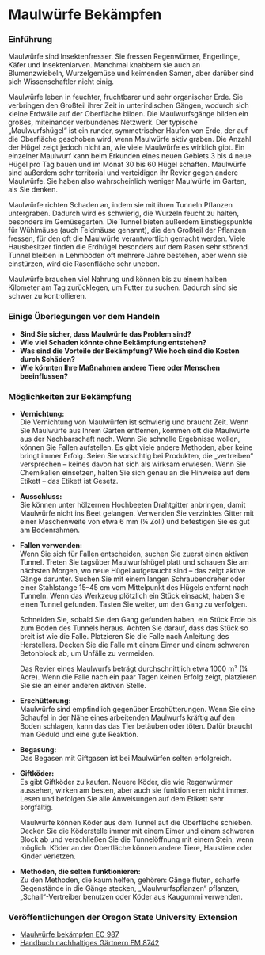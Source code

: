 # Maulwürfe Bekämpfen

### Einführung

Maulwürfe sind Insektenfresser. Sie fressen Regenwürmer, Engerlinge, Käfer und Insektenlarven. Manchmal knabbern sie auch an Blumenzwiebeln, Wurzelgemüse und keimenden Samen, aber darüber sind sich Wissenschaftler nicht einig.

Maulwürfe leben in feuchter, fruchtbarer und sehr organischer Erde. Sie verbringen den Großteil ihrer Zeit in unterirdischen Gängen, wodurch sich kleine Erdwälle auf der Oberfläche bilden. Die Maulwurfsgänge bilden ein großes, miteinander verbundenes Netzwerk. Der typische „Maulwurfshügel“ ist ein runder, symmetrischer Haufen von Erde, der auf die Oberfläche geschoben wird, wenn Maulwürfe aktiv graben. Die Anzahl der Hügel zeigt jedoch nicht an, wie viele Maulwürfe es wirklich gibt. Ein einzelner Maulwurf kann beim Erkunden eines neuen Gebiets 3 bis 4 neue Hügel pro Tag bauen und im Monat 30 bis 60 Hügel schaffen. Maulwürfe sind außerdem sehr territorial und verteidigen ihr Revier gegen andere Maulwürfe. Sie haben also wahrscheinlich weniger Maulwürfe im Garten, als Sie denken.

Maulwürfe richten Schaden an, indem sie mit ihren Tunneln Pflanzen untergraben. Dadurch wird es schwierig, die Wurzeln feucht zu halten, besonders im Gemüsegarten. Die Tunnel bieten außerdem Einstiegspunkte für Wühlmäuse (auch Feldmäuse genannt), die den Großteil der Pflanzen fressen, für den oft die Maulwürfe verantwortlich gemacht werden. Viele Hausbesitzer finden die Erdhügel besonders auf dem Rasen sehr störend. Tunnel bleiben in Lehmböden oft mehrere Jahre bestehen, aber wenn sie einstürzen, wird die Rasenfläche sehr uneben.

Maulwürfe brauchen viel Nahrung und können bis zu einem halben Kilometer am Tag zurücklegen, um Futter zu suchen. Dadurch sind sie schwer zu kontrollieren.

### Einige Überlegungen vor dem Handeln

- **Sind Sie sicher, dass Maulwürfe das Problem sind?**
- **Wie viel Schaden könnte ohne Bekämpfung entstehen?**
- **Was sind die Vorteile der Bekämpfung? Wie hoch sind die Kosten durch Schäden?**
- **Wie könnten Ihre Maßnahmen andere Tiere oder Menschen beeinflussen?**

### Möglichkeiten zur Bekämpfung

- **Vernichtung:**  
  Die Vernichtung von Maulwürfen ist schwierig und braucht Zeit. Wenn Sie Maulwürfe aus Ihrem Garten entfernen, kommen oft die Maulwürfe aus der Nachbarschaft nach. Wenn Sie schnelle Ergebnisse wollen, können Sie Fallen aufstellen. Es gibt viele andere Methoden, aber keine bringt immer Erfolg. Seien Sie vorsichtig bei Produkten, die „vertreiben“ versprechen – keines davon hat sich als wirksam erwiesen. Wenn Sie Chemikalien einsetzen, halten Sie sich genau an die Hinweise auf dem Etikett – das Etikett ist Gesetz.

- **Ausschluss:**  
  Sie können unter hölzernen Hochbeeten Drahtgitter anbringen, damit Maulwürfe nicht ins Beet gelangen. Verwenden Sie verzinktes Gitter mit einer Maschenweite von etwa 6 mm (¼ Zoll) und befestigen Sie es gut am Bodenrahmen.

- **Fallen verwenden:**  
  Wenn Sie sich für Fallen entscheiden, suchen Sie zuerst einen aktiven Tunnel. Treten Sie tagsüber Maulwurfshügel platt und schauen Sie am nächsten Morgen, wo neue Hügel aufgetaucht sind – das zeigt aktive Gänge darunter. Suchen Sie mit einem langen Schraubendreher oder einer Stahlstange 15–45 cm vom Mittelpunkt des Hügels entfernt nach Tunneln. Wenn das Werkzeug plötzlich ein Stück einsackt, haben Sie einen Tunnel gefunden. Tasten Sie weiter, um den Gang zu verfolgen.

  Schneiden Sie, sobald Sie den Gang gefunden haben, ein Stück Erde bis zum Boden des Tunnels heraus. Achten Sie darauf, dass das Stück so breit ist wie die Falle. Platzieren Sie die Falle nach Anleitung des Herstellers. Decken Sie die Falle mit einem Eimer und einem schweren Betonblock ab, um Unfälle zu vermeiden.

  Das Revier eines Maulwurfs beträgt durchschnittlich etwa 1000 m² (¼ Acre). Wenn die Falle nach ein paar Tagen keinen Erfolg zeigt, platzieren Sie sie an einer anderen aktiven Stelle.

- **Erschütterung:**  
  Maulwürfe sind empfindlich gegenüber Erschütterungen. Wenn Sie eine Schaufel in der Nähe eines arbeitenden Maulwurfs kräftig auf den Boden schlagen, kann das das Tier betäuben oder töten. Dafür braucht man Geduld und eine gute Reaktion.

- **Begasung:**  
  Das Begasen mit Giftgasen ist bei Maulwürfen selten erfolgreich.

- **Giftköder:**  
  Es gibt Giftköder zu kaufen. Neuere Köder, die wie Regenwürmer aussehen, wirken am besten, aber auch sie funktionieren nicht immer. Lesen und befolgen Sie alle Anweisungen auf dem Etikett sehr sorgfältig.

  Maulwürfe können Köder aus dem Tunnel auf die Oberfläche schieben. Decken Sie die Köderstelle immer mit einem Eimer und einem schweren Block ab und verschließen Sie die Tunnelöffnung mit einem Stein, wenn möglich. Köder an der Oberfläche können andere Tiere, Haustiere oder Kinder verletzen.

- **Methoden, die selten funktionieren:**  
  Zu den Methoden, die kaum helfen, gehören: Gänge fluten, scharfe Gegenstände in die Gänge stecken, „Maulwurfspflanzen“ pflanzen, „Schall“-Vertreiber benutzen oder Köder aus Kaugummi verwenden.

### Veröffentlichungen der Oregon State University Extension

- [Maulwürfe bekämpfen EC 987](https://catalog.extension.oregonstate.edu)
- [Handbuch nachhaltiges Gärtnern EM 8742](https://catalog.extension.oregonstate.edu)
